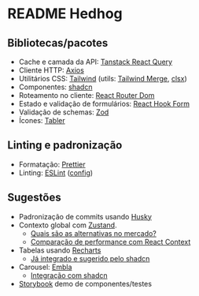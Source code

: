 # README Hedhog

## Bibliotecas/pacotes

- Cache e camada da API: [Tanstack React Query](https://tanstack.com/query/latest)
- Cliente HTTP: [Axios](https://axios-http.com/ptbr/docs/intro)
- Utilitários CSS: [Tailwind](https://tailwindcss.com/) (utils: [Tailwind Merge](https://github.com/dcastil/tailwind-merge), [clsx](https://www.npmjs.com/package/clsx))
- Componentes: [shadcn](https://ui.shadcn.com/)
- Roteamento no cliente: [React Router Dom](https://reactrouter.com/en/main)
- Estado e validação de formulários: [React Hook Form](https://react-hook-form.com/)
- Validação de schemas: [Zod](https://zod.dev/)
- Ícones: [Tabler](https://tabler.io/icons)

## Linting e padronização

- Formatação: [Prettier](https://prettier.io/)
- Linting: [ESLint](https://eslint.org/) ([config](https://www.robinwieruch.de/vite-eslint/))

## Sugestões

- Padronização de commits usando [Husky](https://dev.to/harithzainudin/simplify-your-workflow-a-guide-to-standardizing-commit-messages-with-husky-in-monorepos-542l)
- Contexto global com [Zustand](https://dev.to/harithzainudin/simplify-your-workflow-a-guide-to-standardizing-commit-messages-with-husky-in-monorepos-542l).
    - [Quais são as alternativas no mercado?](https://medium.com/geekieeducacao/gerenciamento-de-estado-no-react-do-redux-ao-zustand-3efceab86dfa)
    - [Comparação de performance com React Context](https://medium.com/@viraj.vimu/react-context-api-vs-zustand-state-manager-98ca9ac76904)
- Tabelas usando [Recharts](https://recharts.org/en-US/)
    - [Já integrado e sugerido pelo shadcn](https://ui.shadcn.com/docs/components/chart)
- Carousel: [Embla](https://www.embla-carousel.com/)
    - [Integração com shadcn](https://ui.shadcn.com/docs/components/carousel)
- [Storybook](https://storybook.js.org/) demo de componentes/testes
